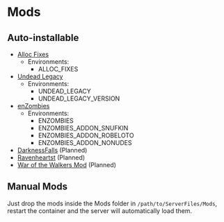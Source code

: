 # Mods

## Auto-installable

- [Alloc Fixes](https://7dtd.illy.bz/wiki/Server%20fixes)
  - Environments:
    - ALLOC_FIXES
- [Undead Legacy](https://ul.subquake.com/)
  - Environments:
    - UNDEAD_LEGACY
    - UNDEAD_LEGACY_VERSION
- [enZombies](https://community.7daystodie.com/topic/24594-enzombies-more-zombie-variations/)
  - Environments:
    - ENZOMBIES
    - ENZOMBIES_ADDON_SNUFKIN
    - ENZOMBIES_ADDON_ROBELOTO
    - ENZOMBIES_ADDON_NONUDES
- [DarknessFalls](https://community.7daystodie.com/topic/4941-darkness-falls-they-mostly-come-out-at-night/) (Planned)
- [Ravenheartst](https://community.7daystodie.com/topic/4508-ravenhearst-mod/) (Planned)
- [War of the Walkers Mod](https://community.7daystodie.com/topic/4098-war-of-the-walkers-mod/) (Planned)

## Manual Mods

Just drop the mods inside the Mods folder in `/path/to/ServerFiles/Mods`, restart the container and the server will automatically load them.

